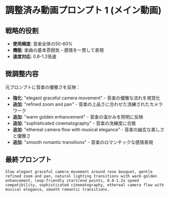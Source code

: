# 調整済み動画プロンプト 1 (メイン動画)

## 戦略的役割
- **使用頻度**: 音楽全体の50-60%
- **機能**: 楽曲の基本雰囲気・感情を一貫して表現
- **速度対応**: 0.8-1.2倍速

## 微調整内容
元プロンプトに音楽の優雅さを反映：

- **強化**: "elegant graceful camera movement" - 音楽の優雅な流れを視覚化
- **追加**: "refined zoom and pan" - 音楽の上品さに合わせた洗練されたカメラワーク
- **追加**: "warm golden enhancement" - 音楽の温かみを照明に反映
- **追加**: "sophisticated cinematography" - 音楽の洗練度に合致
- **追加**: "ethereal camera flow with musical elegance" - 音楽の幽玄な美しさと優雅さ
- **追加**: "smooth romantic transitions" - 音楽のロマンチックな感情表現

## 最終プロンプト
```
Slow elegant graceful camera movement around rose bouquet, gentle refined zoom and pan, natural lighting transitions with warm golden enhancement, loop-friendly start/end points, 0.8-1.2x speed compatibility, sophisticated cinematography, ethereal camera flow with musical elegance, smooth romantic transitions.
```